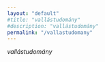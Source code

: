 ```yaml
---
layout: "default"
#title: "vallástudomány"
#description: "vallástudomány"
permalink: "/vallastudomany"
---
```


*vallástudomány*

